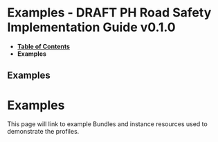 # Examples - DRAFT PH Road Safety Implementation Guide v0.1.0

* [**Table of Contents**](toc.md)
* **Examples**

## Examples

# Examples

This page will link to example Bundles and instance resources used to demonstrate the profiles.

